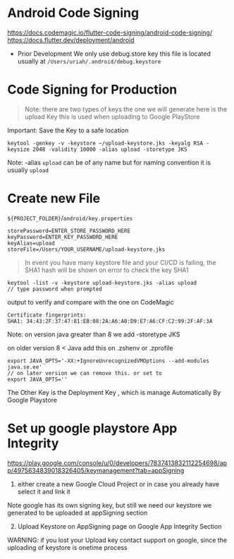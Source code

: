# Android Code Signing
https://docs.codemagic.io/flutter-code-signing/android-code-signing/
https://docs.flutter.dev/deployment/android

- Prior Development We only use debug.store key
this file is located usually at `/Users/uriah/.android/debug.keystore`

# Code Signing for Production
> Note: there are two types of keys the one we will generate here is the upload Key this is used when uploading to Google PlayStore

Important: Save the Key to a safe location

```
keytool -genkey -v -keystore ~/upload-keystore.jks -keyalg RSA -keysize 2048 -validity 10000 -alias upload -storetype JKS
```
Note: -alias `upload` can be of any name but for naming convention it is usually `upload`

# Create new File
`${PROJECT_FOLDER}`/`android/key.properties`
```
storePassword=ENTER_STORE_PASSWORD_HERE
keyPassword=ENTER_KEY_PASSWORD_HERE
keyAlias=upload
storeFile=/Users/YOUR_USERNAME/upload-keystore.jks
```

> In event you have many keystore file and your CI/CD is failing, the SHA1 hash will be shown on error to check the key SHA1

```
keytool -list -v -keystore upload-keystore.jks -alias upload
// type password when prompted
```

output to verify and compare with the one on CodeMagic
```
Certificate fingerprints:
SHA1: 34:43:2F:37:47:81:EB:08:2A:A6:A0:D9:E7:A6:CF:C2:99:2F:AF:3A
```

Note: on version java greater than 8 we add -storetype JKS

on older version 8 < Java
add this on .zshenv or .zprofile
```
export JAVA_OPTS='-XX:+IgnoreUnrecognizedVMOptions --add-modules java.se.ee'
// on later version we can remove this. or set to
export JAVA_OPTS=''
```

The Other Key is the Deployment Key , which is manage Automatically By Google Playstore

# Set up google playstore App Integrity
https://play.google.com/console/u/0/developers/7837413832112254698/app/4975634839018326405/keymanagement?tab=appSigning

1. either create a new Google Cloud Project  or in case you already have select it and link it

Note google has its own signing key, but still we need our keystore we generated to be uploaded
at appSigning section

2. Upload Keystore on AppSigning page on Google App Integrity Section

WARNING: if you lost your Upload key contact support on google, since the uploading of keystore is onetime process